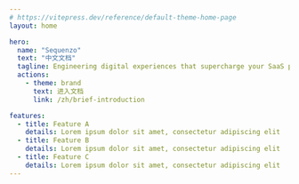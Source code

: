 ```yaml
---
# https://vitepress.dev/reference/default-theme-home-page
layout: home

hero:
  name: "Sequenzo"
  text: "中文文档"
  tagline: Engineering digital experiences that supercharge your SaaS platform's growth
  actions:
    - theme: brand
      text: 进入文档
      link: /zh/brief-introduction

features:
  - title: Feature A
    details: Lorem ipsum dolor sit amet, consectetur adipiscing elit
  - title: Feature B
    details: Lorem ipsum dolor sit amet, consectetur adipiscing elit
  - title: Feature C
    details: Lorem ipsum dolor sit amet, consectetur adipiscing elit
---
```


